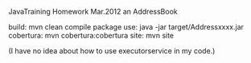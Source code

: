JavaTraining Homework      Mar.2012
an AddressBook

build: mvn clean compile package
use: java -jar target/Addressxxxx.jar
cobertura: mvn cobertura:cobertura
site: mvn site

(I have no idea about how to use executorservice in my code.)
